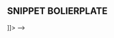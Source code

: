 ## SNIPPET BOLIERPLATE ##

<snippet>
	<content><![CDATA[

]]></content>
	<!-- Optional: Set a tabTrigger to define how to trigger the snippet -->
	 <tabTrigger></tabTrigger> 
	<!-- Optional: Set a scope to limit where the snippet will trigger -->
	 <scope></scope> -->
</snippet>
